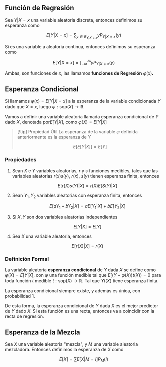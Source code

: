 ## Función de Regresión

Sea $Y | X = x$ una variable aleatoria discreta, entonces definimos su esperanza como

$$
E[Y | X = x] = \sum_{y \in R_{Y | X = x}} yP_{Y|X=x}(y)
$$

Si es una variable a aleatoria continua, entonces definimos su esperanza como

$$
E[Y | X = x] = \int_{-\infty}^\infty yP_{Y|X=x}(y)
$$

Ambas, son funciones de $x$, las llamamos **funciones de Regresión** $\varphi(x)$**.**

## Esperanza Condicional

Si llamamos $\varphi(x) = E[Y | X = x]$ a la esperanza de la variable condicionada $Y$ dado que $X = x$, luego $\varphi: \text{sop}(X) \to \mathbb{R}$

Vamos a definir una variable aleatoria llamada esperanza condicional de $Y$ dado $X$, denotada por$E[Y | X]$, como $\varphi(X) = E[Y | X]$

> [!tip] Propiedad Útil
> La esperanza de la variable $\varphi$ definida anteriormente es la esperanza de $Y$
>
> $$
> E[E[Y|X]] = E[Y]
> $$

### Propiedades

1. Sean $X$ e $Y$ variables aleatorias, $r$ y $s$ funciones medibles, tales que las variables aleatorias $r(x)s(y)$, $r(x)$, $s(y)$ tienen esperanza finita, entonces

	$$
    E[r(X)s(Y) | X] = r(X)E[S(Y) |X]
    $$

2. Sean $Y_1, Y_2$ variables aleatorias con esperanza finita, entonces

	$$
    E[aY_1 + bY_2 | X] = aE[Y_1 | X] + bE[Y_2 | X]
    $$

3. Si $X, Y$ son dos variables aleatorias independientes

	$$
    E[Y|X] = E[Y]
    $$

4. Sea $X$ una variable aleatoria, entonces

	$$
    E[r(X) |X] = r(X)
    $$

### Definición Formal

La variable aleatoria **esperanza condicional** de $Y$ dada $X$ se define como $\varphi(X) = E[Y|X]$, con $\varphi$ una función medible tal que $E[(Y - \varphi(X))t(X)) = 0$ para toda función $t$ medible $t: \text{sop}(X) \to \mathbb{R}$. Tal que $Yt(X)$ tiene esperanza finita.

La esperanza condicional siempre existe, y además es única, con probabilidad $1$.

De esta forma, la esperanza condicional de $Y$ dada $X$ es el mejor predictor de $Y$ dado $X$. Si esta función es una recta, entonces va a coincidir con la recta de regresión.

## Esperanza de la Mezcla

Sea $X$ una variable aleatoria "mezcla", y $M$ una variable aleatoria mezcladora. Entonces definimos la esperanza de $X$ como

$$
E[X] = \sum E[X |M = i] P_M(i)
$$
